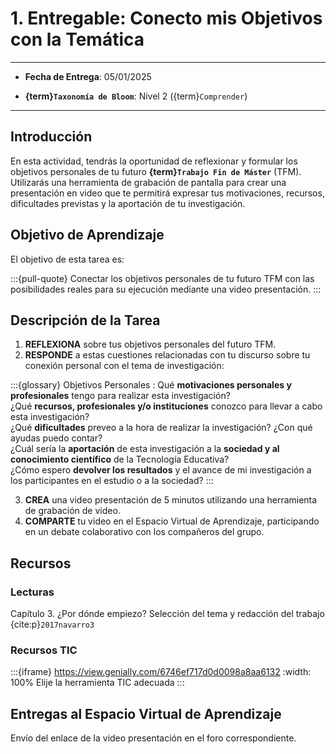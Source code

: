 # 1. Entregable: Conecto mis Objetivos con la Temática

---

- **Fecha de Entrega**: 05/01/2025

- **{term}`Taxonomía de Bloom`**: Nivel 2 ({term}`Comprender`) 

---

## Introducción

En esta actividad, tendrás la oportunidad de reflexionar y formular los objetivos personales de tu futuro **{term}`Trabajo Fin de Máster`** (TFM). Utilizarás una herramienta de grabación de pantalla para crear una presentación en video que te permitirá expresar tus motivaciones, recursos, dificultades previstas y la aportación de tu investigación.

## Objetivo de Aprendizaje

El objetivo de esta tarea es:

:::{pull-quote}
Conectar los objetivos personales de tu futuro TFM con las posibilidades reales para su ejecución mediante una video presentación.
:::


## Descripción de la Tarea

1. **REFLEXIONA** sobre  tus objetivos personales del futuro TFM.
2. **RESPONDE** a estas cuestiones relacionadas con tu discurso sobre tu conexión personal con el tema de investigación:

:::{glossary}
Objetivos Personales
: Qué **motivaciones personales y profesionales** tengo para realizar esta investigación? \
¿Qué **recursos, profesionales y/o instituciones** conozco para llevar a cabo esta investigación? \
¿Qué **dificultades** preveo a la hora de realizar la investigación? ¿Con qué ayudas puedo contar? \
¿Cuál sería la **aportación** de esta investigación a la **sociedad y al conocimiento científico** de la Tecnología Educativa? \
¿Cómo espero **devolver los resultados** y el avance de mi investigación a los participantes en el estudio o a la sociedad?
:::

3. **CREA** una video presentación de 5 minutos utilizando una herramienta de grabación de video.
4. **COMPARTE** tu video en el Espacio Virtual de Aprendizaje, participando en un debate colaborativo con los compañeros del grupo.  

## Recursos

### Lecturas

Capítulo 3. ¿Por dónde empiezo? Selección del tema y redacción del trabajo {cite:p}`2017navarro3`

### Recursos TIC 

:::{iframe} https://view.genially.com/6746ef717d0d0098a8aa6132
:width: 100%
Elije la herramienta TIC adecuada
:::



## Entregas al Espacio Virtual de Aprendizaje

Envío del enlace de la video presentación en el foro correspondiente.
